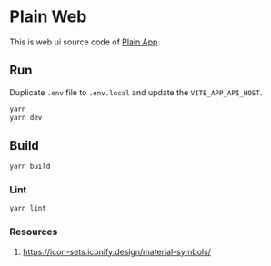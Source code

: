 # Plain Web

This is web ui source code of [Plain App](https://github.com/ismartcoding/plain-app).

## Run

Duplicate `.env` file to `.env.local` and update the `VITE_APP_API_HOST`.

```sh
yarn
yarn dev
```

## Build

```sh
yarn build
```

### Lint

```sh
yarn lint
```


### Resources

1. https://icon-sets.iconify.design/material-symbols/
